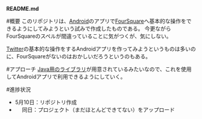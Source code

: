 __README.md__

#概要
このリポジトリは、[Android](http://developer.android.com/index.html)のアプリで[FourSquare](http://foursquare.com)へ基本的な操作をできるようにしてみようという試みで作成したものである。
今更ながらFourSquareのスペルが間違っていることに気がつくが、気にしない。

[Twitter](http://twitter.com)の基本的な操作をするAndroidアプリを作ってみようというものは多いのに、FourSquareがないのはおかしいだろうというのもある。

#アプローチ
[Java用のライブラリ](http://code.google.com/p/foursquare-api-java/)が用意されているみたいなので、これを使用してAndroidアプリで利用できるようにしていく。

#進捗状況
* 5月10日：リポジトリ作成
* 　 同日：プロジェクト（まだほとんどできてない）をアップロード
